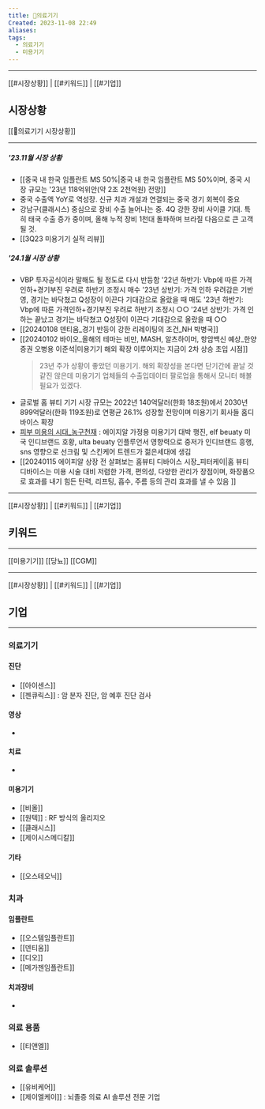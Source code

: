 ```yaml
---
title: 💉의료기기
Created: 2023-11-08 22:49
aliases: 
tags:
  - 의료기기
  - 미용기기
---
```

***
[[#시장상황]] | [[#키워드]] | [[#기업]]
## 시장상황
[[💉의료기기 시장상황]]
***
##### '23.11월 시장 상황
- [[중국 내 한국 임플란트 MS 50%|중국 내 한국 임플란트 MS 50%이며, 중국 시장 규모는 '23년 118억위안(약 2조 2천억원) 전망]]
- 중국 수출액 YoY로 역성장. 신규 치과 개설과 연결되는 중국 경기 회복이 중요
- 강남구(클래시스) 중심으로 장비 수출 늘어나는 중. 4Q 강한 장비 사이클 기대. 특히 태국 수출 증가 중이며, 올해 누적 장비 1천대 돌파하며 브라질 다음으로 큰 고객될 것.
- [[3Q23 미용기기 실적 리뷰]]
##### '24.1월 시장 상황
- VBP 투자공식이라 말해도 될 정도로 다시 반등함
	'22년 하반기: Vbp에 따른 가격인하+경기부진 우려로 하반기 조정시 매수
	'23년 상반기: 가격 인하 우려감은 기반영, 경기는 바닥쳤고 Q성장이 이끈다 기대감으로 올랐을 때 매도
	'23년 하반기: Vbp에 따른 가격인하+경기부진 우려로 하반기 조정시 ○○
	'24년 상반기: 가격 인하는 끝났고 경기는 바닥쳤고 Q성장이 이끈다 기대감으로 올랐을 때 ○○
- [[20240108 덴티움_경기 반등이 강한 리레이팅의 조건_NH 박병국]]
- [[20240102 바이오_올해의 테마는 비만, MASH, 알츠하이머, 항암백신 예상_한양증권 오병용 이준석|미용기기 해외 확장 이루어지는 지금이 2차 상승 초입 시점]]
 	> 23년 주가 상황이 좋았던 미용기기. 해외 확장성을 본다면 단기간에 끝날 것 같진 않은데 미용기기 업체들의 수출입데이터 팔로업을 통해서 모니터 해볼 필요가 있겠다. 
- 글로벌 홈 뷰티 기기 시장 규모는 2022년 140억달러(한화 18조원)에서 2030년 899억달러(한화 119조원)로 연평균 26.1% 성장할 전망이며 미용기기 회사들 홈디바이스 확장
- [피부 미용의 시대_농구천재](https://m.blog.naver.com/PostView.naver?blogId=tosoha1&logNo=223317586422&cds=nm_myfeed_subs&proxyReferer=https:%2F%2Fm.naver.com%2F) : 에이지알 가정용 미용기기 대박 행진, elf beuaty 미국 인디브랜드 호황, ulta beuaty 인플루언서 영향력으로 중저가 인디브랜드 흥행, sns 영향으로 선크림 및 스킨케어 트렌드가 젊은세대에 생김
- [[20240115 에이피알 상장 전 살펴보는 홈뷰티 디바이스 시장_피터케이|홈 뷰티 디바이스는 미용 시술 대비 저렴한 가격, 편의성, 다양한 관리가 장점이며, 화장품으로 효과를 내기 힘든 탄력, 리프팅, 흡수, 주름 등의 관리 효과를 낼 수 있음  ]]


---
[[#시장상황]] | [[#키워드]] | [[#기업]]
## 키워드
***
[[미용기기]]
[[당뇨]]
[[CGM]]

---
[[#시장상황]] | [[#키워드]] | [[#기업]]
## 기업
***
### 의료기기
#### 진단
- [[아이센스]]
- [[젠큐릭스]] : 암 분자 진단, 암 예후 진단 검사
#### 영상
- 
#### 치료
- 
#### 미용기기
- [[비올]]
- [[원텍]] : RF 방식의 올리지오
- [[클래시스]]
- [[제이시스메디칼]]
#### 기타
- [[오스테오닉]] 

### 치과
#### 임플란트
- [[오스템임플란트]]
- [[덴티움]]
- [[디오]]
- [[메가젠임플란트]]
#### 치과장비
- 

### 의료 용품
- [[티앤엘]]

### 의료 솔루션
- [[유비케어]]
- [[제이엘케이]] : 뇌졸증 의료 AI 솔루션 전문 기업



